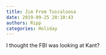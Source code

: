 ```yaml
---
title: Jim From Tuscaloosa
date: 2019-09-25 20:10:43
authors: Ripp
categories: Holiday
---
```


 I thought the FBI was looking at Kant?